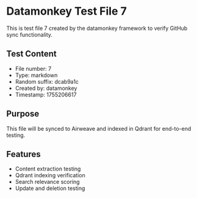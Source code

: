 # Datamonkey Test File 7

This is test file 7 created by the datamonkey framework to verify GitHub sync functionality.

## Test Content
- File number: 7
- Type: markdown
- Random suffix: dcab9a1c
- Created by: datamonkey
- Timestamp: 1755206617

## Purpose
This file will be synced to Airweave and indexed in Qdrant for end-to-end testing.

## Features
- Content extraction testing
- Qdrant indexing verification
- Search relevance scoring
- Update and deletion testing
